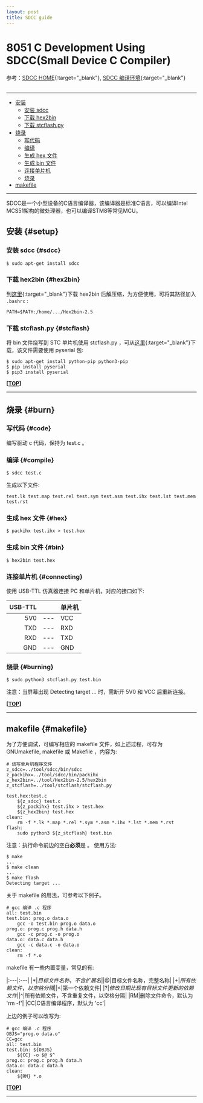 ```yaml
---
layout: post
title: SDCC guide
---
```


# 8051 C Development Using SDCC(Small Device C Compiler)

参考：[SDCC HOME][ref2]{:target="_blank"}, [SDCC 编译环境][ref2]{:target="_blank"}

[ref1]:http://sdcc.sourceforge.net/
[ref2]:https://www.cnblogs.com/zjutlitao/p/9292449.html

<h2 id="top"></h2>

***

*   [安装](#setup)
    *   [安装 sdcc](#sdcc)
    *   [下载 hex2bin](#hex2bin)
    *   [下载 stcflash.py](#stcflash)
*   [烧录](#burn)
    *   [写代码](#code)
    *   [编译](#compile)
    *   [生成 hex 文件](#hex)
    *   [生成 bin 文件](#bin)
    *   [连接单片机](#connecting)
    *   [烧录](#burning)
*   [makefile](#makefile)

***

SDCC是一个小型设备的C语言编译器，该编译器是标准C语言，可以编译Intel MCS51架构的微处理器，也可以编译STM8等常见MCU。

## 安装 {#setup}

### 安装 sdcc {#sdcc}

    $ sudo apt-get install sdcc

### 下载 hex2bin {#hex2bin}

到[这里](http://sourceforge.net/projects/hex2bin/files/latest/download){:target="_blank"}下载 hex2bin 后解压缩，为方便使用，可将其路径加入 `.bashrc` :

    PATH=$PATH:/home/.../Hex2bin-2.5

### 下载 stcflash.py {#stcflash}

将 bin 文件烧写到 STC 单片机使用 stcflash.py ，可从[这里]( http://github.com/laborer/stcflash){:target="_blank"}下载，该文件需要使用 pyserial 包:

    $ sudo apt-get install python-pip python3-pip
    $ pip install pyserial
    $ pip3 install pyserial

**[[TOP](#top)]**

***

## 烧录 {#burn}

### 写代码 {#code}

编写驱动 c 代码，保持为 test.c 。

### 编译 {#compile}

    $ sdcc test.c

生成以下文件:

    test.lk test.map test.rel test.sym test.asm test.ihx test.lst test.mem test.rst

### 生成 hex 文件 {#hex}

    $ packihx test.ihx > test.hex

### 生成 bin 文件 {#bin}

    $ hex2bin test.hex

### 连接单片机 {#connecting}

使用 USB-TTL 仿真器连接 PC 和单片机，对应的接口如下:

|USB-TTL||单片机|
|---:|---|:---|
|5V0|---|VCC|
|TXD|---|RXD|
|RXD|---|TXD|
|GND|---|GND|


### 烧录 {#burning}

    $ sudo python3 stcflash.py test.bin

<div class="tip">注意：当屏幕出现 Detecting target ... 时，需断开 5V0 和 VCC 后重新连接。</div>

**[[TOP](#top)]**

***

## makefile {#makefile}

为了方便调试，可编写相应的 makefile 文件，如上述过程，可存为 GNUmakefile, makefile 或 Makefile ，内容为:

    # 烧写单片机程序文件
    z_sdcc=../tool/sdcc/bin/sdcc
    z_packihx=../tool/sdcc/bin/packihx
    z_hex2bin=../tool/Hex2bin-2.5/hex2bin
    z_stcflash=../tool/stcflash/stcflash.py

    test.hex:test.c
        ${z_sdcc} test.c
        ${z_packihx} test.ihx > test.hex
        ${z_hex2bin} test.hex
    clean:
        rm -f *.lk *.map *.rel *.sym *.asm *.ihx *.lst *.mem *.rst
    flash:
        sudo python3 ${z_stcflash} test.bin

注意：执行命令前边的空白**必须**是 <TAB> 。
使用方法:

    $ make
    ...
    $ make clean
    ...
    $ make flash
    Detecting target ...

关于 makefile 的用法，可参考以下例子。

    # gcc 编译 .c 程序
    all: test.bin
    test.bin: prog.o data.o
        gcc -o test.bin prog.o data.o
    prog.o: prog.c prog.h data.h
        gcc -c prog.c -o prog.o
    data.o: data.c data.h
        gcc -c data.c -o data.o
    clean:
        rm -f *.o

makefile 有一些内置变量，常见的有:

|:---|:---|
|$*|目标文件名称，不含扩展名|
|$@|目标文件名称，完整名称|
|$+|所有依赖文件，以空格分隔|
|$<|第一个依赖文件|
|$?|修改日期比现有目标文件更新的依赖文件|
|$^|所有依赖文件，不含重复文件，以空格分隔|
|RM|删除文件命令，默认为 'rm -f'|
|CC|C语言编译程序，默认为 'cc'|


上边的例子可以改写为:

    # gcc 编译 .c 程序
    OBJS="prog.o data.o"
    CC=gcc
    all: test.bin
    test.bin: ${OBJS}
        ${CC} -o $@ $^
    prog.o: prog.c prog.h data.h
    data.o: data.c data.h
    clean:
        ${RM} *.o

**[[TOP](#top)]**

***

